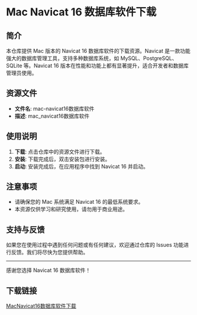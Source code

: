 # Mac Navicat 16 数据库软件下载

## 简介

本仓库提供 Mac 版本的 Navicat 16 数据库软件的下载资源。Navicat 是一款功能强大的数据库管理工具，支持多种数据库系统，如 MySQL、PostgreSQL、SQLite 等。Navicat 16 版本在性能和功能上都有显著提升，适合开发者和数据库管理员使用。

## 资源文件

- **文件名**: mac-navicat16数据库软件
- **描述**: mac_navicat16数据库软件

## 使用说明

1. **下载**: 点击仓库中的资源文件进行下载。
2. **安装**: 下载完成后，双击安装包进行安装。
3. **启动**: 安装完成后，在应用程序中找到 Navicat 16 并启动。

## 注意事项

- 请确保您的 Mac 系统满足 Navicat 16 的最低系统要求。
- 本资源仅供学习和研究使用，请勿用于商业用途。

## 支持与反馈

如果您在使用过程中遇到任何问题或有任何建议，欢迎通过仓库的 Issues 功能进行反馈。我们将尽快为您提供帮助。

---

感谢您选择 Navicat 16 数据库软件！

## 下载链接

[MacNavicat16数据库软件下载](https://pan.quark.cn/s/b9c9462c77b0)